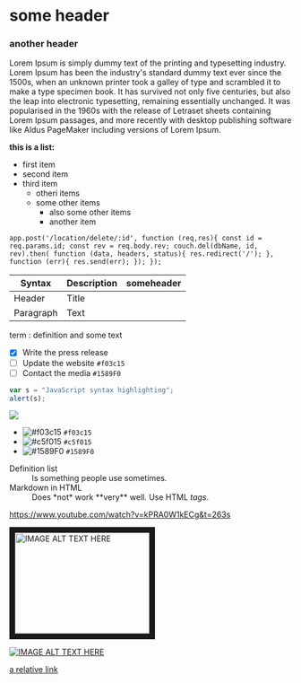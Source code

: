 # some header

### another header 

Lorem Ipsum is simply dummy text of the printing and typesetting industry. Lorem Ipsum has been the industry's standard dummy text ever since the 1500s, when an unknown printer took a galley of type and scrambled it to make a type specimen book. It has survived not only five centuries, but also the leap into electronic typesetting, remaining essentially unchanged. It was popularised in the 1960s with the release of Letraset sheets containing Lorem Ipsum passages, and more recently with desktop publishing software like Aldus PageMaker including versions of Lorem Ipsum.

**this is a list:**
- first item
- second item
- third item
  - otheri items
  - some other items
    - also some other items
    - another item

`app.post('/location/delete/:id', function (req,res){
const id = req.params.id;
const rev = req.body.rev;
    couch.del(dbName, id, rev).then(
        function (data, headers, status){
            res.redirect('/');
        },
        function (err){
            res.send(err);
        });
});`

| Syntax | Description | someheader |
| --------- | --------- | --------- |
| Header | Title |
| Paragraph | Text |

term
: definition and some text 

- [x] Write the press release
- [ ] Update the website `#f03c15`
- [ ] Contact the media `#1589F0`

```javascript
var s = "JavaScript syntax highlighting";
alert(s);
```

<a><img src="https://dump.cy.md/6c736bfd11ded8cdc5e2bda009a6694a/colortext.svg"/></a>

- ![#f03c15](https://via.placeholder.com/15/f03c15/000000?text=+) `#f03c15`
- ![#c5f015](https://via.placeholder.com/15/c5f015/000000?text=+) `#c5f015`
- ![#1589F0](https://via.placeholder.com/15/1589F0/000000?text=+) `#1589F0`


<dl>
  <dt>Definition list</dt>
  <dd>Is something people use sometimes.</dd>

  <dt>Markdown in HTML</dt>
  <dd>Does *not* work **very** well. Use HTML <em>tags</em>.</dd>
</dl>

https://www.youtube.com/watch?v=kPRA0W1kECg&t=263s

<a href="http://www.youtube.com/watch?feature=player_embedded&v=fWubJgIWyxQ
" target="_blank"><img src="http://img.youtube.com/vi/fWubJgIWyxQ/0.jpg"
alt="IMAGE ALT TEXT HERE" width="240" height="180" border="10" /></a>

[![IMAGE ALT TEXT HERE](http://img.youtube.com/vi/fWubJgIWyxQ/0.jpg)](http://www.youtube.com/watch?v=fWubJgIWyxQ)

[a relative link](/reference/VANJS/inventory.js )